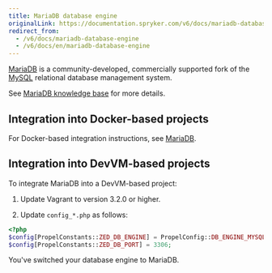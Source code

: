 ```yaml
---
title: MariaDB database engine
originalLink: https://documentation.spryker.com/v6/docs/mariadb-database-engine
redirect_from:
  - /v6/docs/mariadb-database-engine
  - /v6/docs/en/mariadb-database-engine
---
```


[MariaDB](https://mariadb.org/) is a community-developed, commercially supported fork of the [MySQL](https://www.mysql.com/) relational database management system.

See [MariaDB knowledge base](https://mariadb.com/kb/en/) for more details.

## Integration into Docker-based projects

For Docker-based integration instructions, see [MariaDB](https://documentation.spryker.com/docs/services#mariadb).
  
## Integration into DevVM-based projects
To integrate MariaDB into a DevVM-based project:

1. Update Vagrant to version 3.2.0 or higher.

2. Update `config_*.php` as follows:

```php
<?php
$config[PropelConstants::ZED_DB_ENGINE] = PropelConfig::DB_ENGINE_MYSQL;
$config[PropelConstants::ZED_DB_PORT] = 3306;
```

You've switched your database engine to MariaDB.


